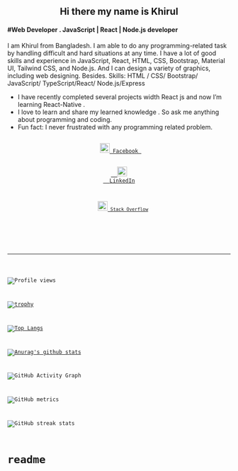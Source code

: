 
### <h2  align="center"> Hi there  my name is Khirul </h2>
#### #Web Developer . JavaScript | React | Node.js developer
 
I am Khirul from Bangladesh.   I am able to do any programming-related task by handling difficult and hard situations at any time. I have a lot of good skills and experience in JavaScript, React, HTML, CSS, Bootstrap, Material UI, Tailwind CSS, and Node.js.
And I can design a variety of graphics, including web designing.
Besides.
Skills: HTML / CSS/ Bootstrap/ JavaScript/ TypeScript/React/ Node.js/Express

 -  I have recently completed several projects width React js and now I’m      learning React-Native .
- I love to learn and share my learned knowledge . So ask me  anything about programming and coding. 
-  Fun fact: I never frustrated  with any  programming related problem.  

<div align="center">
  
 

   <code>
 <a href="https://www.facebook.com/khirul.islam.735" target="blank" title="Facebook Profile"><img width="22"  src='https://cdn3.iconfinder.com/data/icons/capsocial-round/500/facebook-512.png'> Facebook </a>
</code>
   <code>
 <a href="https://www.linkedin.com/in/khirul-islam-a37010274" target="blank" title="LinkedIn Profile">
  <img width="22" src="">
  LinkedIn
</a>
 
<code>
   <a href="https://stackoverflow.com/users/21769322/khirul-islam" target="blank" title="LinkedIn Profile"><img width="22"src='https://gagan93.me/resources/images/so.png'> Stack Overflow</a>
</code>
 

  </div>
  
  <hr/>
  


   ![Profile views](https://gpvc.arturio.dev/khirul-Islam105393 )  

 


 [![trophy](https://github-profile-trophy.vercel.app/?username=khirul-Islam105393 )](https://github.com/ryo-ma/github-profile-trophy)


[![Top Langs](https://github-readme-stats.vercel.app/api/top-langs/?username=khirul-Islam105393 )](https://github.com/anuraghazra/github-readme-stats)
  
  
  [![Anurag's github stats](https://github-readme-stats.vercel.app/api?username=khirul-Islam105393)](https://github.com/anuraghazra/github-readme-stats)
  
  
  ![GitHub Activity Graph](https://activity-graph.herokuapp.com/graph?username=khirul-Islam105393 )  
  
  
  ![GitHub metrics](https://metrics.lecoq.io/khirul-Islam105393 )  
  
  
  ![GitHub streak stats](https://github-readme-streak-stats.herokuapp.com/?user=khirul-Islam105393 ) 
  






# readme
